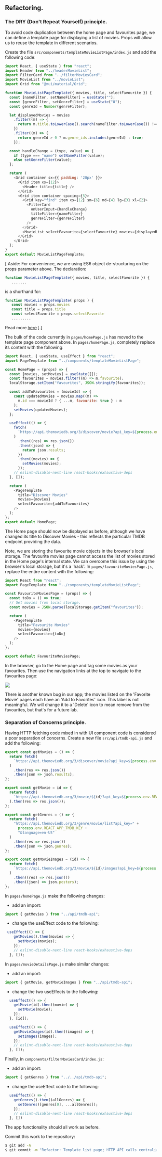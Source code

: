 ## Refactoring.

### The DRY (Don't Repeat Yourself) principle.

To avoid code duplication between the home page and favourites page, we can define a template page for displaying a list of movies. Props will allow us to reuse the template in different scenarios.

Create the file `src/components/templateMovieListPage/index.js` and add the following code:

```js
import React, { useState } from "react";
import Header from "../headerMovieList";
import FilterCard from "../filterMoviesCard";
import MovieList from "../movieList";
import Grid from "@mui/material/Grid";

function MovieListPageTemplate({ movies, title, selectFavourite }) {
  const [nameFilter, setNameFilter] = useState("");
  const [genreFilter, setGenreFilter] = useState("0");
  const genreId = Number(genreFilter);

  let displayedMovies = movies
    .filter((m) => {
      return m.title.toLowerCase().search(nameFilter.toLowerCase()) !== -1;
    })
    .filter((m) => {
      return genreId > 0 ? m.genre_ids.includes(genreId) : true;
    });

  const handleChange = (type, value) => {
    if (type === "name") setNameFilter(value);
    else setGenreFilter(value);
  };

  return (
    <Grid container sx={{ padding: '20px' }}>
      <Grid item xs={12}>
        <Header title={title} />
      </Grid>
      <Grid item container spacing={5}>
        <Grid key="find" item xs={12} sm={6} md={4} lg={3} xl={2}>
          <FilterCard
            onUserInput={handleChange}
            titleFilter={nameFilter}
            genreFilter={genreFilter}
          />
        </Grid>
        <MovieList selectFavourite={selectFavourite} movies={displayedMovies}></MovieList>
      </Grid>
    </Grid>
  );
}
export default MovieListPageTemplate;
```
[ Aside: For convenience, we are using ES6 object de-structuring on the props parameter above. The declaration: 
~~~js
function MovieListPageTemplate({ movies, title, selectFavorite }) {
   .......
~~~
is a shorthand for:
~~~js
function MovieListPageTemplate( props ) {
   const movies = props.movies
   const title = props.title
   const selectFavorite = props.selectFavorite
   .........
~~~
Read more [here](https://dmitripavlutin.com/javascript-object-destructuring/)
].]

The bulk of the code currently in `pages/homePage.js` has moved to the template page component above. In `pages/homePage.js`, completely replace its content with the following:
```js
import React, { useState, useEffect } from "react";
import PageTemplate from "../components/templateMovieListPage";

const HomePage = (props) => {
  const [movies, setMovies] = useState([]);
  const favourites = movies.filter((m) => m.favourite);
  localStorage.setItem("favourites", JSON.stringify(favourites));

  const addToFavourites = (movieId) => {
    const updatedMovies = movies.map((m) =>
      m.id === movieId ? { ...m, favourite: true } : m
    );
    setMovies(updatedMovies);
  };

  useEffect(() => {
    fetch(
      `https://api.themoviedb.org/3/discover/movie?api_key=${process.env.REACT_APP_TMDB_KEY}&language=en-US&include_adult=false&page=1`
    )
      .then((res) => res.json())
      .then((json) => {
        return json.results;
      })
      .then((movies) => {
        setMovies(movies);
      });
    // eslint-disable-next-line react-hooks/exhaustive-deps
  }, []);

  return (
    <PageTemplate
      title="Discover Movies"
      movies={movies}
      selectFavourite={addToFavourites}
    />
  );
};
export default HomePage;
```
The Home page should now be displayed as before, although we have changed its title to Discover Movies - this reflects the particular TMDB endpoint providing the data. 

Note, we are storing the favourite movie objects in the browser's local storage. The favourite movies page cannot access the list of movies stored in the Home page's internal state. We can overcome this issue by using the browser's local storage, but it's a 'hack'. In `pages/favouriteMoviesPage.js`, replace the entire content with the following:

```js
import React from "react";
import PageTemplate from "../components/templateMovieListPage";

const FavouriteMoviesPage = (props) => {
  const toDo = () => true;
  // Get movies from local storage.
  const movies = JSON.parse(localStorage.getItem("favourites")); 

  return (
    <PageTemplate
      title="Favourite Movies"
      movies={movies}
      selectFavourite={toDo}
    />
  );
};

export default FavouriteMoviesPage;
```
In the browser, go to the Home page and tag some movies as your favourites. Then use the navigation links at the top to navigate to the favourites page:

![][favpage]

There is another known bug in our app; the movies listed on the 'Favorite Movie' pages each have an 'Add to Favorites' icon. This label is not meaningful. We will change it to a 'Delete' icon to mean remove from the favourites, but that's for a future lab.

### Separation of Concerns principle.

Having HTTP fetching code mixed in with UI component code is considered a poor separation of concerns. Create a new file `src/api/tmdb-api.js` and add the following:

```js
export const getMovies = () => {
  return fetch(
    `https://api.themoviedb.org/3/discover/movie?api_key=${process.env.REACT_APP_TMDB_KEY}&language=en-US&include_adult=false&page=1`
  )
    .then(res => res.json())
    .then(json => json.results);
};

export const getMovie = id => {
  return fetch(
    `https://api.themoviedb.org/3/movie/${id}?api_key=${process.env.REACT_APP_TMDB_KEY}`
  ).then(res => res.json());
};

export const getGenres = () => {
  return fetch(
    "https://api.themoviedb.org/3/genre/movie/list?api_key=" +
      process.env.REACT_APP_TMDB_KEY +
      "&language=en-US"
  )
    .then(res => res.json())
    .then(json => json.genres);
};

export const getMovieImages = (id) => {
  return fetch(
    `https://api.themoviedb.org/3/movie/${id}/images?api_key=${process.env.REACT_APP_TMDB_KEY}`
  )
    .then((res) => res.json())
    .then((json) => json.posters);
};
```
In `pages/homePage.js` make the following changes:

- add an import:
```js
import { getMovies } from "../api/tmdb-api";
```
- change the useEffect code to the following:
```js
 useEffect(() => {
    getMovies().then(movies => {
      setMovies(movies);
    });
    // eslint-disable-next-line react-hooks/exhaustive-deps
  }, []);
```
In `pages/movieDetailsPage.js` make similar changes:

- add an import:
```js
import { getMovie, getMovieImages } from "../api/tmdb-api";
```

- change the two useEffects to the following:
```js
  useEffect(() => {
    getMovie(id).then((movie) => {
      setMovie(movie);
    });
  }, [id]);

  useEffect(() => {
    getMovieImages(id).then((images) => {
      setImages(images);
    });
    // eslint-disable-next-line react-hooks/exhaustive-deps
  }, []);
```
Finally, in `components/filterMoviesCard/index.js`:

- add an import:
```js
import { getGenres } from "../../api/tmdb-api";
```
- change the useEffect code to the following:
```js
  useEffect(() => {
    getGenres().then((allGenres) => {
      setGenres([genres[0], ...allGenres]);
    });
    // eslint-disable-next-line react-hooks/exhaustive-deps
  }, [])
```
The app functionality should all work as before.

Commit this work to the repository:
~~~bash
$ git add -A
$ git commit -m "Refactor: Template list page; HTTP API calls centralized."
~~~

[favpage]: ./img/favpage.png
